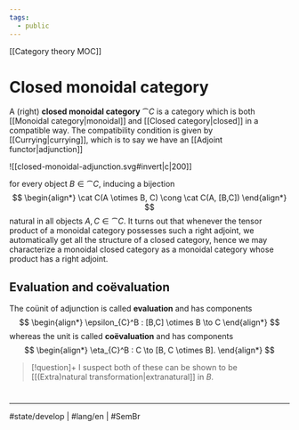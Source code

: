 ```yaml
---
tags:
  - public
---
```

[[Category theory MOC]]
# Closed monoidal category

A (right) **closed monoidal category** $\cat C$ is a category which is both [[Monoidal category|monoidal]] and [[Closed category|closed]] in a compatible way.
The compatibility condition is given by [[Currying|currying]], which is to say we have an [[Adjoint functor|adjunction]]

![[closed-monoidal-adjunction.svg#invert|c|200]]

for every object $B \in \cat C$, inducing a bijection
$$
\begin{align*}
\cat C(A \otimes B, C) \cong \cat C(A, [B,C]) 
\end{align*}
$$
natural in all objects $A, C \in \cat C$.
It turns out that whenever the tensor product of a monoidal category possesses such a right adjoint, we automatically get all the structure of a closed category,
hence we may characterize a monoidal closed category as a monoidal category whose product has a right adjoint.

## Evaluation and coëvaluation

The coünit of adjunction is called **evaluation** and has components
$$
\begin{align*}
\epsilon_{C}^B : [B,C] \otimes B \to C
\end{align*}
$$
whereas the unit is called **coëvaluation** and has components
$$
\begin{align*}
\eta_{C}^B : C \to [B, C \otimes B].
\end{align*}
$$

> [!question]+
> I suspect both of these can be shown to be [[(Extra)natural transformation|extranatural]] in $B$.

#
---
#state/develop | #lang/en | #SemBr
